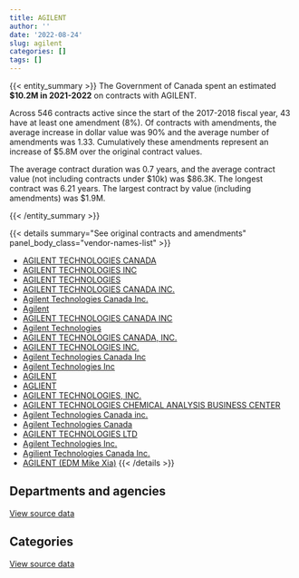 ```yaml
---
title: AGILENT
author: ''
date: '2022-08-24'
slug: agilent
categories: []
tags: []
---
```


<script src="/rmarkdown-libs/htmlwidgets/htmlwidgets.js"></script>
<link href="/rmarkdown-libs/datatables-css/datatables-crosstalk.css" rel="stylesheet" />
<script src="/rmarkdown-libs/datatables-binding/datatables.js"></script>
<script src="/rmarkdown-libs/jquery/jquery-3.6.0.min.js"></script>
<link href="/rmarkdown-libs/dt-core-bootstrap/css/dataTables.bootstrap.min.css" rel="stylesheet" />
<link href="/rmarkdown-libs/dt-core-bootstrap/css/dataTables.bootstrap.extra.css" rel="stylesheet" />
<script src="/rmarkdown-libs/dt-core-bootstrap/js/jquery.dataTables.min.js"></script>
<script src="/rmarkdown-libs/dt-core-bootstrap/js/dataTables.bootstrap.min.js"></script>
<link href="/rmarkdown-libs/crosstalk/css/crosstalk.min.css" rel="stylesheet" />
<script src="/rmarkdown-libs/crosstalk/js/crosstalk.min.js"></script>
<script src="/rmarkdown-libs/htmlwidgets/htmlwidgets.js"></script>
<link href="/rmarkdown-libs/datatables-css/datatables-crosstalk.css" rel="stylesheet" />
<script src="/rmarkdown-libs/datatables-binding/datatables.js"></script>
<script src="/rmarkdown-libs/jquery/jquery-3.6.0.min.js"></script>
<link href="/rmarkdown-libs/dt-core-bootstrap/css/dataTables.bootstrap.min.css" rel="stylesheet" />
<link href="/rmarkdown-libs/dt-core-bootstrap/css/dataTables.bootstrap.extra.css" rel="stylesheet" />
<script src="/rmarkdown-libs/dt-core-bootstrap/js/jquery.dataTables.min.js"></script>
<script src="/rmarkdown-libs/dt-core-bootstrap/js/dataTables.bootstrap.min.js"></script>
<link href="/rmarkdown-libs/crosstalk/css/crosstalk.min.css" rel="stylesheet" />
<script src="/rmarkdown-libs/crosstalk/js/crosstalk.min.js"></script>

{{< entity_summary >}}
The Government of Canada spent an estimated **\$10.2M in 2021-2022** on contracts with AGILENT.

Across 546 contracts active since the start of the 2017-2018 fiscal year, 43 have at least one amendment (8%). Of contracts with amendments, the average increase in dollar value was 90% and the average number of amendments was 1.33. Cumulatively these amendments represent an increase of \$5.8M over the original contract values.

The average contract duration was 0.7 years, and the average contract value (not including contracts under \$10k) was \$86.3K. The longest contract was 6.21 years. The largest contract by value (including amendments) was \$1.9M.

{{< /entity_summary >}}

{{< details summary="See original contracts and amendments" panel_body_class="vendor-names-list" >}}
- [AGILENT TECHNOLOGIES CANADA](https://search.open.canada.ca/en/ct/?sort=contract_value_f%20desc&page=1&search_text=%22AGILENT%20TECHNOLOGIES%20CANADA%22)
- [AGILENT TECHNOLOGIES INC](https://search.open.canada.ca/en/ct/?sort=contract_value_f%20desc&page=1&search_text=%22AGILENT%20TECHNOLOGIES%20INC%22)
- [AGILENT TECHNOLOGIES](https://search.open.canada.ca/en/ct/?sort=contract_value_f%20desc&page=1&search_text=%22AGILENT%20TECHNOLOGIES%22)
- [AGILENT TECHNOLOGIES CANADA INC.](https://search.open.canada.ca/en/ct/?sort=contract_value_f%20desc&page=1&search_text=%22AGILENT%20TECHNOLOGIES%20CANADA%20INC.%22)
- [Agilent Technologies Canada Inc.](https://search.open.canada.ca/en/ct/?sort=contract_value_f%20desc&page=1&search_text=%22Agilent%20Technologies%20Canada%20Inc.%22)
- [Agilent](https://search.open.canada.ca/en/ct/?sort=contract_value_f%20desc&page=1&search_text=%22Agilent%22)
- [AGILENT TECHNOLOGIES CANADA INC](https://search.open.canada.ca/en/ct/?sort=contract_value_f%20desc&page=1&search_text=%22AGILENT%20TECHNOLOGIES%20CANADA%20INC%22)
- [Agilent Technologies](https://search.open.canada.ca/en/ct/?sort=contract_value_f%20desc&page=1&search_text=%22Agilent%20Technologies%22)
- [AGILENT TECHNOLOGIES CANADA, INC.](https://search.open.canada.ca/en/ct/?sort=contract_value_f%20desc&page=1&search_text=%22AGILENT%20TECHNOLOGIES%20CANADA%2c%20INC.%22)
- [AGILENT TECHNOLOGIES INC.](https://search.open.canada.ca/en/ct/?sort=contract_value_f%20desc&page=1&search_text=%22AGILENT%20TECHNOLOGIES%20INC.%22)
- [Agilent Technologies Canada Inc](https://search.open.canada.ca/en/ct/?sort=contract_value_f%20desc&page=1&search_text=%22Agilent%20Technologies%20Canada%20Inc%22)
- [Agilent Technologies Inc](https://search.open.canada.ca/en/ct/?sort=contract_value_f%20desc&page=1&search_text=%22Agilent%20Technologies%20Inc%22)
- [AGILENT](https://search.open.canada.ca/en/ct/?sort=contract_value_f%20desc&page=1&search_text=%22AGILENT%22)
- [AGLIENT](https://search.open.canada.ca/en/ct/?sort=contract_value_f%20desc&page=1&search_text=%22AGLIENT%22)
- [AGILENT TECHNOLOGIES, INC.](https://search.open.canada.ca/en/ct/?sort=contract_value_f%20desc&page=1&search_text=%22AGILENT%20TECHNOLOGIES%2c%20INC.%22)
- [AGILENT TECHNOLOGIES CHEMICAL ANALYSIS BUSINESS CENTER](https://search.open.canada.ca/en/ct/?sort=contract_value_f%20desc&page=1&search_text=%22AGILENT%20TECHNOLOGIES%20CHEMICAL%20ANALYSIS%20BUSINESS%20CENTER%22)
- [Agilent Technologies Canada inc.](https://search.open.canada.ca/en/ct/?sort=contract_value_f%20desc&page=1&search_text=%22Agilent%20Technologies%20Canada%20inc.%22)
- [Agilent Technologies Canada](https://search.open.canada.ca/en/ct/?sort=contract_value_f%20desc&page=1&search_text=%22Agilent%20Technologies%20Canada%22)
- [AGILENT TECHNOLOGIES LTD](https://search.open.canada.ca/en/ct/?sort=contract_value_f%20desc&page=1&search_text=%22AGILENT%20TECHNOLOGIES%20LTD%22)
- [Agilent Technologies Inc.](https://search.open.canada.ca/en/ct/?sort=contract_value_f%20desc&page=1&search_text=%22Agilent%20Technologies%20Inc.%22)
- [Agilient Technologies Canada Inc.](https://search.open.canada.ca/en/ct/?sort=contract_value_f%20desc&page=1&search_text=%22Agilient%20Technologies%20Canada%20Inc.%22)
- [AGILENT (EDM Mike Xia)](https://search.open.canada.ca/en/ct/?sort=contract_value_f%20desc&page=1&search_text=%22AGILENT%20%28EDM%20Mike%20Xia%29%22)
{{< /details >}}

## Departments and agencies

<div id="htmlwidget-1" style="width:100%;height:auto;" class="datatables html-widget"></div>
<script type="application/json" data-for="htmlwidget-1">{"x":{"style":"bootstrap","filter":"none","vertical":false,"data":[["<a href=\"/departments/aafc-aac/\">Agriculture and Agri-Food Canada<\/a>","<a href=\"/departments/cbsa-asfc/\">Canada Border Services Agency<\/a>","<a href=\"/departments/cfia-acia/\">Canadian Food Inspection Agency<\/a>","<a href=\"/departments/cgc-ccg/\">Canadian Grain Commission<\/a>","<a href=\"/departments/cnsc-ccsn/\">Canadian Nuclear Safety Commission<\/a>","<a href=\"/departments/dfo-mpo/\">Fisheries and Oceans Canada<\/a>","<a href=\"/departments/dnd-mdn/\">National Defence<\/a>","<a href=\"/departments/ec/\">Environment and Climate Change Canada<\/a>","<a href=\"/departments/hc-sc/\">Health Canada<\/a>","<a href=\"/departments/nrc-cnrc/\">National Research Council Canada<\/a>","<a href=\"/departments/nrcan-rncan/\">Natural Resources Canada<\/a>","<a href=\"/departments/pc/\">Parks Canada<\/a>","<a href=\"/departments/pch/\">Canadian Heritage<\/a>","<a href=\"/departments/phac-aspc/\">Public Health Agency of Canada<\/a>","<a href=\"/departments/rcmp-grc/\">Royal Canadian Mounted Police<\/a>","<a href=\"/departments/tc/\">Transport Canada<\/a>"],[423422.04,312383.73,11237.46,89542.76,308278.27,84928.8,367898.89,1068218.64,1822316.73,934911.23,337240.36,21293.27,null,266302.7,564219.11,null],[866535.08,622903.85,125481.63,106868.75,null,294624.88,160096.49,2534386.53,1715240.55,790814.7,501680.91,8515.91,13389.94,50512.3,655208.42,null],[344887.24,727428.05,721045.64,40503.83,12811.88,371043.37,91905.26,1332540.06,3213785.73,986744.74,562769.49,14452.02,12953.02,23042.25,404783.13,null],[288395.78,738104.63,754899.23,126663.46,null,33965.1,152178.46,1296612.62,2686155.74,859599.62,1209053.22,7804.01,134537.62,48898.55,1790612.41,94920]],"container":"<table class=\"table table-striped table-hover row-border order-column display\">\n  <thead>\n    <tr>\n      <th>Department<\/th>\n      <th>2018-2019<\/th>\n      <th>2019-2020<\/th>\n      <th>2020-2021<\/th>\n      <th>2021-2022<\/th>\n    <\/tr>\n  <\/thead>\n<\/table>","options":{"order":[[4,"desc"]],"pageLength":10,"autoWidth":true,"columnDefs":[{"targets":1,"render":"function(data, type, row, meta) {\n    return type !== 'display' ? data : DTWidget.formatCurrency(data, \"$\", 2, 3, \",\", \".\", true, null);\n  }"},{"targets":2,"render":"function(data, type, row, meta) {\n    return type !== 'display' ? data : DTWidget.formatCurrency(data, \"$\", 2, 3, \",\", \".\", true, null);\n  }"},{"targets":3,"render":"function(data, type, row, meta) {\n    return type !== 'display' ? data : DTWidget.formatCurrency(data, \"$\", 2, 3, \",\", \".\", true, null);\n  }"},{"targets":4,"render":"function(data, type, row, meta) {\n    return type !== 'display' ? data : DTWidget.formatCurrency(data, \"$\", 2, 3, \",\", \".\", true, null);\n  }"},{"width":"16%","targets":[1,2,3,4]},{"className":"dt-right","targets":[1,2,3,4]}],"orderClasses":false}},"evals":["options.columnDefs.0.render","options.columnDefs.1.render","options.columnDefs.2.render","options.columnDefs.3.render"],"jsHooks":[]}</script>
<p class="text-right">
<a href="https://github.com/GoC-Spending/contracts-data/tree/main/data/out/vendors/agilent/summary_by_fiscal_year_by_department.csv" class="source-data-link btn btn-link">View source data</a>
</p>

## Categories

<div id="htmlwidget-2" style="width:100%;height:auto;" class="datatables html-widget"></div>
<script type="application/json" data-for="htmlwidget-2">{"x":{"style":"bootstrap","filter":"none","vertical":false,"data":[["<a href=\"/categories/0_other/\">(Other)<\/a>","<a href=\"/categories/1_facilities_and_construction/\">Facilities and construction<\/a>","<a href=\"/categories/11_defence/\">Defence<\/a>","<a href=\"/categories/2_professional_services/\">Professional services<\/a>","<a href=\"/categories/3_information_technology/\">Information technology<\/a>","<a href=\"/categories/4_medical/\">Medical<\/a>","<a href=\"/categories/6_industrial_products_and_services/\">Industrial products and services<\/a>","<a href=\"/categories/9_human_capital/\">Human capital<\/a>"],[null,672266.07,28835.83,29077.13,78390.65,193201.05,5365824.37,244598.89],[67.51,926680.6,44454.91,221789.11,323905.68,null,6892807.44,36554.71],[24573.45,1066177.34,10504.38,23991.02,547952.39,31207.76,7156289.35,null],[26294.52,1604673.3,null,160582.52,811680.52,43595.97,7531621.31,43952.3]],"container":"<table class=\"table table-striped table-hover row-border order-column display\">\n  <thead>\n    <tr>\n      <th>Category<\/th>\n      <th>2018-2019<\/th>\n      <th>2019-2020<\/th>\n      <th>2020-2021<\/th>\n      <th>2021-2022<\/th>\n    <\/tr>\n  <\/thead>\n<\/table>","options":{"order":[[4,"desc"]],"dom":"t","pageLength":30,"autoWidth":true,"columnDefs":[{"targets":1,"render":"function(data, type, row, meta) {\n    return type !== 'display' ? data : DTWidget.formatCurrency(data, \"$\", 2, 3, \",\", \".\", true, null);\n  }"},{"targets":2,"render":"function(data, type, row, meta) {\n    return type !== 'display' ? data : DTWidget.formatCurrency(data, \"$\", 2, 3, \",\", \".\", true, null);\n  }"},{"targets":3,"render":"function(data, type, row, meta) {\n    return type !== 'display' ? data : DTWidget.formatCurrency(data, \"$\", 2, 3, \",\", \".\", true, null);\n  }"},{"targets":4,"render":"function(data, type, row, meta) {\n    return type !== 'display' ? data : DTWidget.formatCurrency(data, \"$\", 2, 3, \",\", \".\", true, null);\n  }"},{"width":"16%","targets":[1,2,3,4]},{"className":"dt-right","targets":[1,2,3,4]}],"orderClasses":false,"lengthMenu":[10,25,30,50,100]}},"evals":["options.columnDefs.0.render","options.columnDefs.1.render","options.columnDefs.2.render","options.columnDefs.3.render"],"jsHooks":[]}</script>
<p class="text-right">
<a href="https://github.com/GoC-Spending/contracts-data/tree/main/data/out/vendors/agilent/summary_by_fiscal_year_by_category.csv" class="source-data-link btn btn-link">View source data</a>
</p>
